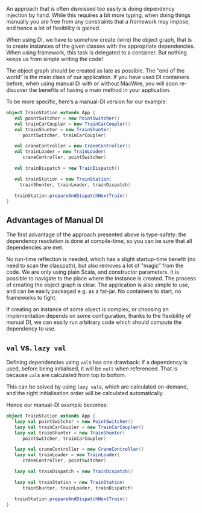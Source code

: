 
An approach that is often dismissed too easily is doing dependency injection by hand. While this requires a bit more typing, when doing things manually you are free from any constraints that a framework may impose, and hence a lot of flexibility is gained.

When using DI, we have to somehow create (wire) the object graph, that is to create instances of the given classes with the appropriate dependencies. When using framework, this task is delegated to a container. But nothing keeps us from simple writing the code!

The object graph should be created as late as possible. The "end of the world” is the main class of our application. If you have used DI containers before, when using manual DI with or without MacWire, you will soon re-discover the benefits of having a main method in your application.

To be more specific, here’s a manual-DI version for our example:

````scala
object TrainStation extends App {
   val pointSwitcher = new PointSwitcher()
   val trainCarCoupler = new TrainCarCoupler()
   val trainShunter = new TrainShunter(
      pointSwitcher, trainCarCoupler)

   val craneController = new CraneController()
   val trainLoader = new TrainLoader(
      craneController, pointSwitcher) 

   val trainDispatch = new TrainDispatch()

   val trainStation = new TrainStation(
     trainShunter, trainLoader, trainDispatch)

   trainStation.prepareAndDispatchNextTrain()
}
````

## Advantages of Manual DI

The first advantage of the approach presented above is type-safety: the dependency resolution is done at compile-time, so you can be sure that all dependencies are met.

No run-time reflection is needed, which has a slight startup-time benefit (no need to scan the classpath), but also removes a lot of "magic” from the code. We are only using plain Scala, and constructor parameters. It is possible to navigate to the place where the instance is created. The process of creating the object graph is clear. The application is also simple to use, and can be easily packaged e.g. as a fat-jar. No containers to start, no frameworks to fight.

If creating an instance of some object is complex, or choosing an implementation depends on some configuration, thanks to the flexibility of manual DI, we can easily run arbitrary code which should compute the dependency to use.

## `val` vs. `lazy val` 

Defining dependencies using `val`s has one drawback: if a dependency is used, before being initialised, it will be `null` when referenced. That is because `val`s are calculated from top to bottom.

This can be solved by using `lazy val`s, which are calculated on-demand, and the right initialisation order will be calculated automatically.

Hence our manual-DI example becomes:

````scala
object TrainStation extends App {
   lazy val pointSwitcher = new PointSwitcher()
   lazy val trainCarCoupler = new TrainCarCoupler()
   lazy val trainShunter = new TrainShunter(
      pointSwitcher, trainCarCoupler)

   lazy val craneController = new CraneController()
   lazy val trainLoader = new TrainLoader(
      craneController, pointSwitcher) 

   lazy val trainDispatch = new TrainDispatch() 

   lazy val trainStation = new TrainStation(
      trainShunter, trainLoader, trainDispatch) 

   trainStation.prepareAndDispatchNextTrain() 
}
```` 